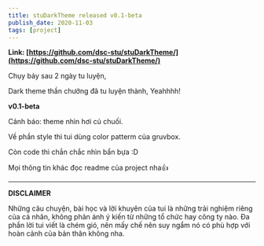 ```yaml
---
title: stuDarkTheme released v0.1-beta
publish_date: 2020-11-03
tags: [project]
---
```


**Link:
[https://github.com/dsc-stu/stuDarkTheme/](https://github.com/dsc-stu/stuDarkTheme/)**

Chụy bảy sau 2 ngày tu luyện,

Dark theme thần chưởng đã tu luyện thành, Yeahhhh!

**v0.1-beta**

Cảnh báo: theme nhìn hơi củ chuối.

Về phần style thì tui dùng color patterm của gruvbox.

Còn code thì chắn chắc nhìn bẩn bựa :D

Mọi thông tin khác đọc readme của project nha👍

---

**DISCLAIMER**

Những câu chuyện, bài học và lời khuyên của tui là những trải nghiệm riêng của
cá nhân, không phản ánh ý kiến từ những tổ chức hay công ty nào. Đa phần lời tui
viết là chém gió, nên mấy chế nên suy ngẩm nó có phù hợp với hoàn cảnh của bản
thân không nha.
